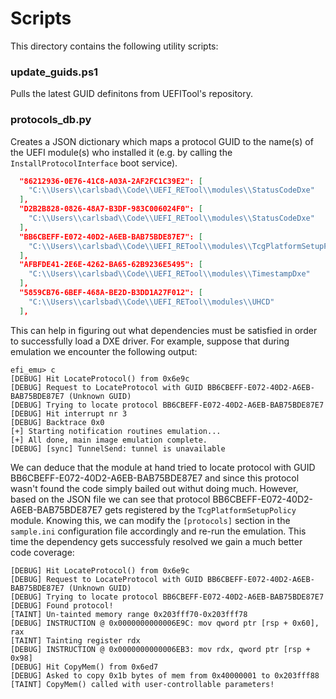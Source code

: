 # Scripts #

This directory contains the following utility scripts:

### update_guids.ps1 ###

Pulls the latest GUID definitons from UEFITool's repository.

### protocols_db.py ###

Creates a JSON dictionary which maps a protocol GUID to the name(s) of the UEFI module(s) who installed it (e.g. by calling the `InstallProtocolInterface` boot service).

```json
  "86212936-0E76-41C8-A03A-2AF2FC1C39E2": [
    "C:\\Users\\carlsbad\\Code\\UEFI_RETool\\modules\\StatusCodeDxe"
  ],
  "D2B2B828-0826-48A7-B3DF-983C006024F0": [
    "C:\\Users\\carlsbad\\Code\\UEFI_RETool\\modules\\StatusCodeDxe"
  ],
  "BB6CBEFF-E072-40D2-A6EB-BAB75BDE87E7": [
    "C:\\Users\\carlsbad\\Code\\UEFI_RETool\\modules\\TcgPlatformSetupPolicy"
  ],
  "AFBFDE41-2E6E-4262-BA65-62B9236E5495": [
    "C:\\Users\\carlsbad\\Code\\UEFI_RETool\\modules\\TimestampDxe"
  ],
  "5859CB76-6BEF-468A-BE2D-B3DD1A27F012": [
    "C:\\Users\\carlsbad\\Code\\UEFI_RETool\\modules\\UHCD"
  ],
  ```

This can help in figuring out what dependencies must be satisfied in order to successfully load a DXE driver.
For example, suppose that during emulation we encounter the following output:

```
efi_emu> c
[DEBUG] Hit LocateProtocol() from 0x6e9c
[DEBUG] Request to LocateProtocol with GUID BB6CBEFF-E072-40D2-A6EB-BAB75BDE87E7 (Unknown GUID)
[DEBUG] Trying to locate protocol BB6CBEFF-E072-40D2-A6EB-BAB75BDE87E7
[DEBUG] Hit interrupt nr 3
[DEBUG] Backtrace 0x0
[+] Starting notification routines emulation...
[+] All done, main image emulation complete.
[DEBUG] [sync] TunnelSend: tunnel is unavailable
```

We can deduce that the module at hand tried to locate protocol with GUID BB6CBEFF-E072-40D2-A6EB-BAB75BDE87E7 and since this protocol wasn't found the code simply bailed out withut doing much.
However, based on the JSON file we can see that protocol BB6CBEFF-E072-40D2-A6EB-BAB75BDE87E7 gets registered by the `TcgPlatformSetupPolicy` module.
Knowing this, we can modify the `[protocols]` section in the `sample.ini` configuration file accordingly and re-run the emulation.
This time the dependency gets successfuly resolved we gain a much better code coverage:

```
[DEBUG] Hit LocateProtocol() from 0x6e9c
[DEBUG] Request to LocateProtocol with GUID BB6CBEFF-E072-40D2-A6EB-BAB75BDE87E7 (Unknown GUID)
[DEBUG] Trying to locate protocol BB6CBEFF-E072-40D2-A6EB-BAB75BDE87E7
[DEBUG] Found protocol!
[TAINT] Un-tainted memory range 0x203fff70-0x203fff78
[DEBUG] INSTRUCTION @ 0x0000000000006E9C: mov qword ptr [rsp + 0x60], rax
[TAINT] Tainting register rdx
[DEBUG] INSTRUCTION @ 0x0000000000006EB3: mov rdx, qword ptr [rsp + 0x98]
[DEBUG] Hit CopyMem() from 0x6ed7
[DEBUG] Asked to copy 0x1b bytes of mem from 0x40000001 to 0x203fff88
[TAINT] CopyMem() called with user-controllable parameters!
```

